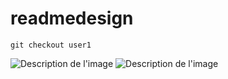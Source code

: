 # readmedesign

```
git checkout user1

```

![Description de l'image](https://images.unsplash.com/photo-1511161651783-4a844f8a1fdf?q=80&w=1965&auto=format&fit=crop&ixlib=rb-4.0.3&ixid=M3wxMjA3fDB8MHxwaG90by1wYWdlfHx8fGVufDB8fHx8fA%3D%3D)
![Description de l'image](https://unsplash.com/fr/photos/un-homme-sortant-de-locean-avec-une-planche-de-surf-0_HJNlYjJJo)
